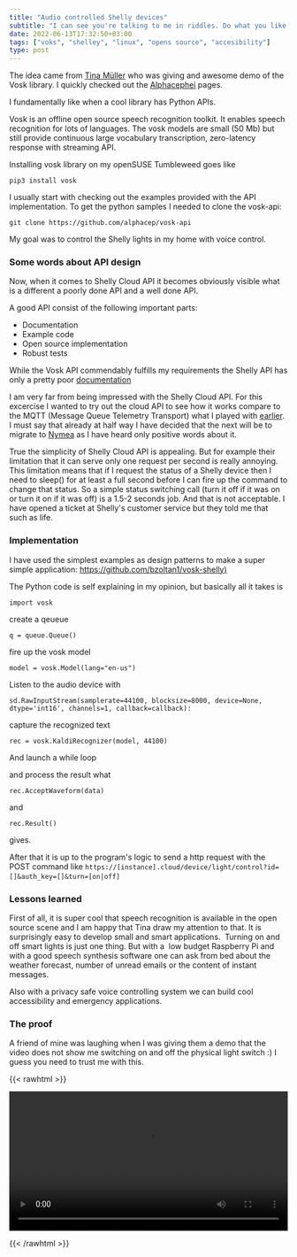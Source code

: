 ```yaml
---
title: "Audio controlled Shelly devices"
subtitle: "I can see you're talking to me in riddles. Do what you like, you go where the wind blows."
date: 2022-06-13T17:32:50+03:00
tags: ["voks", "shelley", "linux", "opens source", "accesibility"]
type: post
---
```



The idea came from [Tina Müller](https://github.com/perlpunk) who was giving and awesome demo of the Vosk library. I quickly checked out the [Alphacephei](https://alphacephei.com/vosk/) pages.

I fundamentally like when a cool library has Python APIs.

Vosk is an offline open source speech recognition toolkit. It enables speech recognition for lots of languages. The vosk models are small (50 Mb) but still provide continuous large vocabulary transcription, zero-latency response with streaming API.

Installing vosk library on my openSUSE Tumbleweed goes like 
```
pip3 install vosk
```

I usually start with checking out the examples provided with the API implementation. To get the python samples I needed to clone the vosk-api:

```
git clone https://github.com/alphacep/vosk-api
```

My goal was to control the Shelly lights in my home with voice control.


### Some words about API design

Now, when it comes to Shelly Cloud API it becomes obviously visible what is a different a poorly done API and a well done API.

A good API consist of the following important parts:

- Documentation
- Example code
- Open source implementation
- Robust tests

While the Vosk API commendably fulfills my requirements  the Shelly API has only a pretty poor [documentation](https://shelly.cloud/documents/developers/shelly_cloud_api_access.pdf)

I am very far from being impressed with the Shelly Cloud API. For this excercise I wanted to try out the cloud API to see how it works compare to the MQTT (Message Queue Telemetry Transport) what I played with [earlier](https://l3mnt2010.github.io/playing-with-shelly/). I must say that already at half way I have decided that the next will be to migrate to [Nymea](https://nymea.io/) as I have heard only positive words about it.

True the simplicity of Shelly Cloud API is appealing. But for example their limitation that it can serve only one request per second is really annoying. This limitation means that if I request the status of a Shelly device then I need to sleep() for at least a full second before I can fire up the command to change that status. So a simple status switching call (turn it off if it was on or turn it on if it was off) is a 1.5-2 seconds job. And that is not acceptable. I have opened a ticket at Shelly's customer service but they told me that such as life. 

### Implementation

I have used the simplest examples as design patterns to make a super simple application: [https://github.com/bzoltan1/vosk-shelly)](https://github.com/bzoltan1/vosk-shelly)

The Python code is self explaining in my opinion, but basically all it takes is 

```
import vosk 
```

create a qeueue  

```
q = queue.Queue() 
```

fire up the vosk model

```
model = vosk.Model(lang="en-us") 
```

Listen to the audio device with 

```
sd.RawInputStream(samplerate=44100, blocksize=8000, device=None, dtype='int16', channels=1, callback=callback): 
```

capture the recognized text

```
rec = vosk.KaldiRecognizer(model, 44100) 
```

And launch a while loop

and process the result what
```
rec.AcceptWaveform(data) 
```

and

```
rec.Result() 
```

gives.

After that it is up to the program's logic to send a http request with the POST command like 
`https://[instance].cloud/device/light/control?id=[]&auth_key=[]&turn=[on|off]` 

### Lessons learned

First of all, it is super cool that speech recognition is available in the open source scene and I am happy that Tina draw my attention to that. It is surprisingly easy to develop small and smart applications.  Turning on and off smart lights is just one thing. But with a  low budget Raspberry Pi and with a good speech synthesis software one can ask from bed about the weather forecast, number of unread emails or the content of instant messages. 

Also with a privacy safe voice controlling system we can build cool accessibility and emergency applications.

### The proof

A friend of mine was laughing when I was giving them a demo that the video does not show me switching on and off the physical light switch :)
I guess you need to trust me with this.

{{< rawhtml >}}

<video width=100% controls>
    <source src="/vosk-shelley.mp4" type="video/mp4">
    Your browser does not support the video tag.
</video>

{{< /rawhtml >}}

